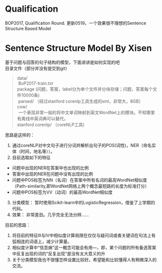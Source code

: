 # Qualification
BOP2017, Qualification Round.
更新0519，一个效果很不理想的Sentence Structure Based Model
# Sentence Structure Model By Xisen
基于问题与回答的句子结构的模型，下面讲讲是如何实现的吧<br>
目录文件（部分并没有提交到git）
>data/<br>
>  BoP2017-train.txt<br>
>  package (问题，答案，label分为单个文件并分块存储；问题，答案每个文件10000条)<br>
>  parsed/ （经过stanford corenlp工具生成的xml，非常大，8GB）<br>
>cow/<br>
>  一个表现非常一般的将中文单词映射到英文WordNet上的模块。不知哪里有离线中英词典可以替代。<br>
>stanford corenlp/ （coreNLP工具)<br>

思路是这样的：
1. 通过coreNLP对中文句子进行分词并解析出句子的POS(词性)，NER（命名实体（时间，地名等））。
2. 目前选取如下的特征
* 问题中出现的NER在答案中也出现的比例
* 答案中出现的NER在问题中没有出现的比例
* 问题中POS标签为NN（名词）在答案中所有名词的最高WordNet相似度（Path-similarity,即WordNet网络上两个概念最短路的长度为标准打分）
* 问题中POS标签为VV（动词）的最高WordNet相似度
3. 分类模型：
暂时使用Scikit-learn中的LogisticRegression，借鉴了上学期的代码。
4. 效果：
非常差劲。几乎完全无法分辨……

目前的思路：
1. 将目前的特征III与IV中相似度计算局限在仅仅与疑问词或者关键词在句法上有弧相连的词语上，减少计算量。
2. 相似度计算中“信息熵”这一概念可能会有用—，即，某个问题的所有备选答案中反复出现的词的“反复出现”是没有太大意义的升
3. 关于分类模型我也不很懂怎样设置比较好。希望能和比较懂得人有稍微深入的交流。

